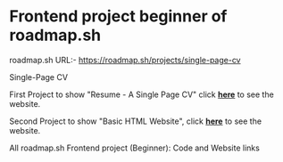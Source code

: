 # Frontend project beginner of roadmap.sh

roadmap.sh URL:- https://roadmap.sh/projects/single-page-cv

Single-Page CV

First Project to show "Resume - A Single Page CV" click [**here**](https://01-single-page-cv.netlify.app/) to see the website.

Second Project to show "Basic HTML Website", click [**here**](https://02-basic-html-website.netlify.app/) to see the website.

All roadmap.sh Frontend project (Beginner): Code and Website links
